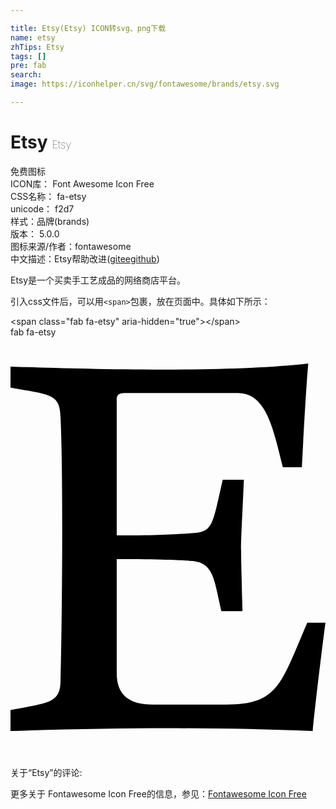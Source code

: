 ```yaml
---

title: Etsy(Etsy) ICON转svg、png下载
name: etsy
zhTips: Etsy
tags: []
pre: fab
search: 
image: https://iconhelper.cn/svg/fontawesome/brands/etsy.svg

---
```


# Etsy  <small style="font-size: 60%;font-weight: 100">Etsy</small>


<div class="detail-page">
<p>
<span><span class="badge-success badge">免费图标</span> </span>
<br/>
<span>
ICON库：
<span class="badge-secondary badge">Font Awesome Icon Free</span> 
</span>
<br/>
<span>
CSS名称：
<span class="badge-secondary badge">fa-etsy</span> 
</span>
<br/>
<span>
unicode：
<span class="badge-secondary badge">f2d7</span> 
<copy-btn content='f2d7' btn-title=""></copy-btn>
<copy-btn :content='String.fromCodePoint(parseInt("f2d7", 16))' btn-title="复制U"></copy-btn>
</span><br/><span>样式：<span class="badge-light badge">品牌(brands)</span></span>
<br/>
<span>
版本：
<span class="badge-secondary badge">5.0.0</span> 
</span>
<br/>
<span>图标来源/作者：<span class="badge-light badge">fontawesome</span></span> 
<br/>
<span class="zh-detail">中文描述：<span class="badge-primary badge">Etsy</span><span class="help-link"><span>帮助改进</span>(<a href="https://gitee.com/liuwave/icon-helper/edit/master/json/fontawesome/brands/etsy.json" target="_blank" rel="noopener noreferrer">gitee</a><a href="https://github.com/liuwave/icon-helper/edit/master/json/fontawesome/brands/etsy.json" target="_blank" rel="noopener noreferrer">github</a></span>)</span><br/>
</p>
</div><div class="description description alert alert-light">Etsy是一个买卖手工艺成品的网络商店平台。</div>
<div class="alert alert-dark">
  <i class="fab fa-etsy fa-xs"></i>
  <i class="fab fa-etsy fa-sm"></i>
  <i class="fab fa-etsy fa-lg"></i>
  <i class="fab fa-etsy fa-2x"></i>
  <i class="fab fa-etsy fa-3x"></i>
  <i class="fab fa-etsy fa-5x"></i>
  <i class="fab fa-etsy fa-7x"></i>
</div>
<div>
  <p>引入css文件后，可以用<code>&lt;span&gt;</code>包裹，放在页面中。具体如下所示：    
  </p>
  <div class="alert alert-primary" style="font-size: 14px">
    &lt;span class="fab fa-etsy" aria-hidden="true"&gt;&lt;/span&gt;
    <copy-btn content='<span class="fab fa-etsy" aria-hidden="true"></span>'></copy-btn>
  </div>
  <div class="alert alert-secondary">
    <i class="fab fa-etsy"
    style="font-size: 24px"
    aria-hidden="true"></i> fab fa-etsy
    <copy-btn content="fab fa-etsy" btn-title="复制图标名称"></copy-btn>
  </div>
</div>
<div id="svg" class="svg-wrap">
<svg xmlns="http://www.w3.org/2000/svg" viewBox="0 0 384 512"><path d="M384 348c-1.75 10.75-13.75 110-15.5 132-117.879-4.299-219.895-4.743-368.5 0v-25.5c45.457-8.948 60.627-8.019 61-35.25 1.793-72.322 3.524-244.143 0-322-1.029-28.46-12.13-26.765-61-36v-25.5c73.886 2.358 255.933 8.551 362.999-3.75-3.5 38.25-7.75 126.5-7.75 126.5H332C320.947 115.665 313.241 68 277.25 68h-137c-10.25 0-10.75 3.5-10.75 9.75V241.5c58 .5 88.5-2.5 88.5-2.5 29.77-.951 27.56-8.502 40.75-65.251h25.75c-4.407 101.351-3.91 61.829-1.75 160.25H257c-9.155-40.086-9.065-61.045-39.501-61.5 0 0-21.5-2-88-2v139c0 26 14.25 38.25 44.25 38.25H263c63.636 0 66.564-24.996 98.751-99.75H384z"/></svg>
</div>
<detail full-name='fa-etsy'></detail>
<div>
<p>关于“Etsy”的评论:</p>
</div>
<Vssue title="关于“Etsy”的评论" ></Vssue>    
<div><p>更多关于  Fontawesome Icon Free的信息，参见：<a target="_blank" href="https://iconhelper.cn/fontawesome.html">Fontawesome Icon Free</a>
</p></div>
